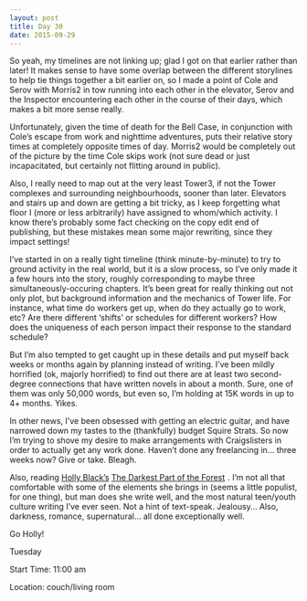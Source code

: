 ```yaml
---
layout: post
title: Day 30
date: 2015-09-29
---
```


So yeah, my timelines are not linking up; glad I got on that earlier rather than later! It makes sense to have some overlap between the different storylines to help tie things together a bit earlier on, so I made a point of Cole and Serov with Morris2 in tow running into each other in the elevator, Serov and the Inspector encountering each other in the course of their days, which makes a bit more sense really. 

Unfortunately, given the time of death for the Bell Case, in conjunction with Cole’s escape from work and nighttime adventures, puts their relative story times at completely opposite times of day. Morris2 would be completely out of the picture by the time Cole skips work (not sure dead or just incapacitated, but certainly not flitting around in public). 

Also, I really need to map out at the very least Tower3, if not the Tower complexes and surrounding neighbourhoods, sooner than later. Elevators and stairs up and down are getting a bit tricky, as I keep forgetting what floor I (more or less arbitrarily) have assigned to whom/which activity. I know there’s probably some fact checking on the copy edit end of publishing, but these mistakes mean some major rewriting, since they impact settings! 

I’ve started in on a really tight timeline (think minute-by-minute) to try to ground activity in the real world, but it is a slow process, so I’ve only made it a few hours into the story, roughly corresponding to maybe three simultaneously-occuring chapters. It’s been great for really thinking out not only plot, but background information and the mechanics of Tower life. For instance, what time do workers get up, when do they actually go to work, etc? Are there different ‘shifts’ or schedules for different workers? How does the uniqueness of each person impact their response to the standard schedule? 

But I’m also tempted to get caught up in these details and put myself back weeks or months again by planning instead of writing. I’ve been mildly horrified (ok, majorly horrified) to find out there are at least two second-degree connections that have written novels in about a month. Sure, one of them was only 50,000 words, but even so, I’m holding at 15K words in up to 4+ months. Yikes. 

In other news, I’ve been obsessed with getting an electric guitar, and have narrowed down my tastes to the (thankfully) budget Squire Strats. So now I’m trying to shove my desire to make arrangements with Craigslisters in order to actually get any work done. Haven’t done any freelancing in… three weeks now? Give or take. Bleagh. 

Also, reading <a href="http://www.blackholly.com">Holly Black’s</a> <a  href="http://www.amazon.ca/gp/product/B00K5UNWV4/ref=as_li_ss_tl?ie=UTF8&camp=15121&creative=390961&creativeASIN=B00K5UNWV4&linkCode=as2&tag=kaie06-20">The Darkest Part of the Forest</a><img src="http://ir-ca.amazon-adsystem.com/e/ir?t=kaie06-20&l=as2&o=15&a=B00K5UNWV4" width="1" height="1" border="0" alt="" style="border:none !important; margin:0px !important;" />
. I’m not all that comfortable with some of the elements she brings in (seems a little populist, for one thing), but man does she write well, and the most natural teen/youth culture writing I’ve ever seen. Not a hint of text-speak. Jealousy… Also, darkness, romance, supernatural… all done exceptionally well. 

Go Holly!

Tuesday

Start Time: 11:00 am

Location: couch/living room
